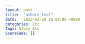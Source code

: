 ```yaml
---
layout: post
title:  "others_test"
date:   2023-03-10 10:00:00 +0000
categories: Etc
Tags: Story Etc
SceneCode: []
---
```

